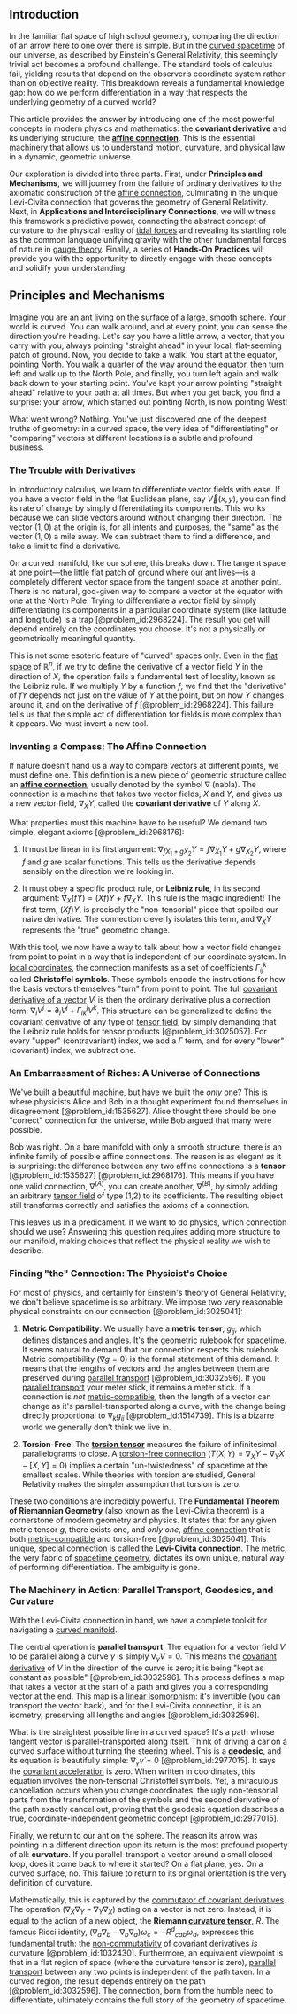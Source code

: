## Introduction
In the familiar flat space of high school geometry, comparing the direction of an arrow here to one over there is simple. But in the [curved spacetime](@article_id:184444) of our universe, as described by Einstein's General Relativity, this seemingly trivial act becomes a profound challenge. The standard tools of calculus fail, yielding results that depend on the observer’s coordinate system rather than on objective reality. This breakdown reveals a fundamental knowledge gap: how do we perform differentiation in a way that respects the underlying geometry of a curved world?

This article provides the answer by introducing one of the most powerful concepts in modern physics and mathematics: the **covariant derivative** and its underlying structure, the **[affine connection](@article_id:159658)**. This is the essential machinery that allows us to understand motion, curvature, and physical law in a dynamic, geometric universe.

Our exploration is divided into three parts. First, under **Principles and Mechanisms**, we will journey from the failure of ordinary derivatives to the axiomatic construction of the [affine connection](@article_id:159658), culminating in the unique Levi-Civita connection that governs the geometry of General Relativity. Next, in **Applications and Interdisciplinary Connections**, we will witness this framework's predictive power, connecting the abstract concept of curvature to the physical reality of [tidal forces](@article_id:158694) and revealing its startling role as the common language unifying gravity with the other fundamental forces of nature in [gauge theory](@article_id:142498). Finally, a series of **Hands-On Practices** will provide you with the opportunity to directly engage with these concepts and solidify your understanding.

## Principles and Mechanisms

Imagine you are an ant living on the surface of a large, smooth sphere. Your world is curved. You can walk around, and at every point, you can sense the direction you're heading. Let's say you have a little arrow, a vector, that you carry with you, always pointing "straight ahead" in your local, flat-seeming patch of ground. Now, you decide to take a walk. You start at the equator, pointing North. You walk a quarter of the way around the equator, then turn left and walk up to the North Pole, and finally, you turn left again and walk back down to your starting point. You've kept your arrow pointing "straight ahead" relative to your path at all times. But when you get back, you find a surprise: your arrow, which started out pointing North, is now pointing West!

What went wrong? Nothing. You've just discovered one of the deepest truths of geometry: in a curved space, the very idea of "differentiating" or "comparing" vectors at different locations is a subtle and profound business.

### The Trouble with Derivatives

In introductory calculus, we learn to differentiate vector fields with ease. If you have a vector field in the flat Euclidean plane, say $\vec{V}(x,y)$, you can find its rate of change by simply differentiating its components. This works because we can slide vectors around without changing their direction. The vector $(1,0)$ at the origin is, for all intents and purposes, the "same" as the vector $(1,0)$ a mile away. We can subtract them to find a difference, and take a limit to find a derivative.

On a curved manifold, like our sphere, this breaks down. The tangent space at one point—the little flat patch of ground where our ant lives—is a completely different vector space from the tangent space at another point. There is no natural, god-given way to compare a vector at the equator with one at the North Pole. Trying to differentiate a vector field by simply differentiating its components in a particular coordinate system (like latitude and longitude) is a trap [@problem_id:2968224]. The result you get will depend entirely on the coordinates you choose. It's not a physically or geometrically meaningful quantity.

This is not some esoteric feature of "curved" spaces only. Even in the [flat space](@article_id:204124) of $\mathbb{R}^n$, if we try to define the derivative of a vector field $Y$ in the direction of $X$, the operation fails a fundamental test of locality, known as the Leibniz rule. If we multiply $Y$ by a function $f$, we find that the "derivative" of $fY$ depends not just on the value of $Y$ at the point, but on how $Y$ changes around it, and on the derivative of $f$ [@problem_id:2968224]. This failure tells us that the simple act of differentiation for fields is more complex than it appears. We must invent a new tool.

### Inventing a Compass: The Affine Connection

If nature doesn't hand us a way to compare vectors at different points, we must define one. This definition is a new piece of geometric structure called an **[affine connection](@article_id:159658)**, usually denoted by the symbol $\nabla$ (nabla). The connection is a machine that takes two vector fields, $X$ and $Y$, and gives us a new vector field, $\nabla_X Y$, called the **covariant derivative** of $Y$ along $X$.

What properties must this machine have to be useful? We demand two simple, elegant axioms [@problem_id:2968176]:

1.  It must be linear in its first argument: $\nabla_{fX_1 + gX_2} Y = f\nabla_{X_1} Y + g\nabla_{X_2} Y$, where $f$ and $g$ are scalar functions. This tells us the derivative depends sensibly on the direction we're looking in.

2.  It must obey a specific product rule, or **Leibniz rule**, in its second argument: $\nabla_X(fY) = (Xf)Y + f\nabla_X Y$. This rule is the magic ingredient! The first term, $(Xf)Y$, is precisely the "non-tensorial" piece that spoiled our naive derivative. The connection cleverly isolates this term, and $\nabla_X Y$ represents the "true" geometric change.

With this tool, we now have a way to talk about how a vector field changes from point to point in a way that is independent of our coordinate system. In [local coordinates](@article_id:180706), the connection manifests as a set of coefficients $\Gamma^k_{ij}$ called **Christoffel symbols**. These symbols encode the instructions for how the basis vectors themselves "turn" from point to point. The full [covariant derivative of a vector](@article_id:191072) $V^j$ is then the ordinary derivative plus a correction term: $\nabla_i V^j = \partial_i V^j + \Gamma^j_{ik}V^k$. This structure can be generalized to define the covariant derivative of any type of [tensor field](@article_id:266038), by simply demanding that the Leibniz rule holds for tensor products [@problem_id:3025057]. For every "upper" (contravariant) index, we add a $\Gamma$ term, and for every "lower" (covariant) index, we subtract one.

### An Embarrassment of Riches: A Universe of Connections

We've built a beautiful machine, but have we built the *only* one? This is where physicists Alice and Bob in a thought experiment found themselves in disagreement [@problem_id:1535627]. Alice thought there should be one "correct" connection for the universe, while Bob argued that many were possible.

Bob was right. On a bare manifold with only a smooth structure, there is an infinite family of possible affine connections. The reason is as elegant as it is surprising: the difference between any two affine connections is a **tensor** [@problem_id:1535627] [@problem_id:2968176]. This means if you have one valid connection, $\nabla^{(A)}$, you can create another, $\nabla^{(B)}$, by simply adding an arbitrary [tensor field](@article_id:266038) of type (1,2) to its coefficients. The resulting object still transforms correctly and satisfies the axioms of a connection.

This leaves us in a predicament. If we want to do physics, which connection should we use? Answering this question requires adding more structure to our manifold, making choices that reflect the physical reality we wish to describe.

### Finding "the" Connection: The Physicist's Choice

For most of physics, and certainly for Einstein's theory of General Relativity, we don't believe spacetime is so arbitrary. We impose two very reasonable physical constraints on our connection [@problem_id:3025041]:

1.  **Metric Compatibility**: We usually have a **metric tensor**, $g_{ij}$, which defines distances and angles. It's the geometric rulebook for spacetime. It seems natural to demand that our connection respects this rulebook. Metric compatibility ($\nabla g = 0$) is the formal statement of this demand. It means that the lengths of vectors and the angles between them are preserved during [parallel transport](@article_id:160177) [@problem_id:3032596]. If you [parallel transport](@article_id:160177) your meter stick, it remains a meter stick. If a connection is *not* [metric-compatible](@article_id:159761), then the length of a vector can change as it's parallel-transported along a curve, with the change being directly proportional to $\nabla_k g_{ij}$ [@problem_id:1514739]. This is a bizarre world we generally don't think we live in.

2.  **Torsion-Free**: The **[torsion tensor](@article_id:203643)** measures the failure of infinitesimal parallelograms to close. A [torsion-free connection](@article_id:180843) ($T(X,Y) = \nabla_X Y - \nabla_Y X - [X,Y] = 0$) implies a certain "un-twistedness" of spacetime at the smallest scales. While theories with torsion are studied, General Relativity makes the simpler assumption that torsion is zero.

These two conditions are incredibly powerful. The **Fundamental Theorem of Riemannian Geometry** (also known as the Levi-Civita theorem) is a cornerstone of modern geometry and physics. It states that for any given metric tensor $g$, there exists one, and *only one*, [affine connection](@article_id:159658) that is both [metric-compatible](@article_id:159761) and torsion-free [@problem_id:3025041]. This unique, special connection is called the **Levi-Civita connection**. The metric, the very fabric of [spacetime geometry](@article_id:139003), dictates its own unique, natural way of performing differentiation. The ambiguity is gone.

### The Machinery in Action: Parallel Transport, Geodesics, and Curvature

With the Levi-Civita connection in hand, we have a complete toolkit for navigating a [curved manifold](@article_id:267464).

The central operation is **parallel transport**. The equation for a vector field $V$ to be parallel along a curve $\gamma$ is simply $\nabla_{\dot\gamma} V = 0$. This means the [covariant derivative](@article_id:151982) of $V$ in the direction of the curve is zero; it is being "kept as constant as possible" [@problem_id:3032596]. This process defines a map that takes a vector at the start of a path and gives you a corresponding vector at the end. This map is a [linear isomorphism](@article_id:270035): it's invertible (you can transport the vector back), and for the Levi-Civita connection, it is an isometry, preserving all lengths and angles [@problem_id:3032596].

What is the straightest possible line in a curved space? It's a path whose tangent vector is parallel-transported along itself. Think of driving a car on a curved surface without turning the steering wheel. This is a **geodesic**, and its equation is beautifully simple: $\nabla_{\dot\gamma} \dot\gamma = 0$ [@problem_id:2977015]. It says the [covariant acceleration](@article_id:173730) is zero. When written in coordinates, this equation involves the non-tensorial Christoffel symbols. Yet, a miraculous cancellation occurs when you change coordinates: the ugly non-tensorial parts from the transformation of the symbols and the second derivative of the path exactly cancel out, proving that the geodesic equation describes a true, coordinate-independent geometric concept [@problem_id:2977015].

Finally, we return to our ant on the sphere. The reason its arrow was pointing in a different direction upon its return is the most profound property of all: **curvature**. If you parallel-transport a vector around a small closed loop, does it come back to where it started? On a flat plane, yes. On a curved surface, no. This failure to return to its original orientation is the very definition of curvature.

Mathematically, this is captured by the [commutator of covariant derivatives](@article_id:197581). The operation $(\nabla_X \nabla_Y - \nabla_Y \nabla_X)$ acting on a vector is not zero. Instead, it is equal to the action of a new object, the **Riemann [curvature tensor](@article_id:180889)**, $R$. The famous Ricci identity, $(\nabla_a \nabla_b - \nabla_b \nabla_a)\omega_c = -R^d{}_{cab}\omega_d$, expresses this fundamental truth: the [non-commutativity](@article_id:153051) of covariant derivatives *is* curvature [@problem_id:1032430]. Furthermore, an equivalent viewpoint is that in a flat region of space (where the curvature tensor is zero), [parallel transport](@article_id:160177) between any two points is independent of the path taken. In a curved region, the result depends entirely on the path [@problem_id:3032596]. The connection, born from the humble need to differentiate, ultimately contains the full story of the geometry of spacetime.